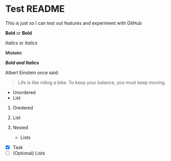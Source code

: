 # Test README
This is just so I can test out features and experiment with GitHub

**Bold** or __Bold__

*Italics* or _Italics_

~~Mistake~~

***Bold and Italics***

Albert Einstein once said:

> Life is like riding a bike. To keep your balance, you must keep moving.

- Unordered
- List

1. Oredered
2. List

1. Nested
   - Lists
   
- [x] Task
- [ ] \(Optional) Lists
